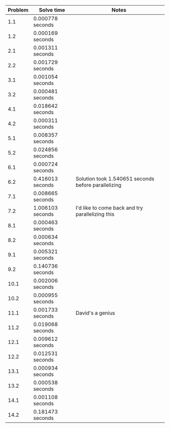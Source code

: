 | Problem | Solve time       | Notes                                               |
|---------|------------------|-----------------------------------------------------|
| 1.1     | 0.000778 seconds |                                                     |
| 1.2     | 0.000169 seconds |                                                     |
| 2.1     | 0.001311 seconds |                                                     |
| 2.2     | 0.001729 seconds |                                                     |
| 3.1     | 0.001054 seconds |                                                     |
| 3.2     | 0.000481 seconds |                                                     |
| 4.1     | 0.018642 seconds |                                                     |
| 4.2     | 0.000311 seconds |                                                     |
| 5.1     | 0.008357 seconds |                                                     |
| 5.2     | 0.024856 seconds |                                                     |
| 6.1     | 0.000724 seconds |                                                     | 
| 6.2     | 0.416013 seconds | Solution took 1.540651 seconds before parallelizing | 
| 7.1     | 0.008665 seconds |                                                     | 
| 7.2     | 1.006103 seconds | I'd like to come back and try parallelizing this    | 
| 8.1     | 0.000463 seconds |                                                     | 
| 8.2     | 0.000634 seconds |                                                     | 
| 9.1     | 0.005321 seconds |                                                     | 
| 9.2     | 0.140736 seconds |                                                     | 
| 10.1    | 0.002006 seconds |                                                     | 
| 10.2    | 0.000955 seconds |                                                     | 
| 11.1    | 0.001733 seconds | David's a genius                                    | 
| 11.2    | 0.019068 seconds |                                                     | 
| 12.1    | 0.009612 seconds |                                                     | 
| 12.2    | 0.012531 seconds |                                                     | 
| 13.1    | 0.000934 seconds |                                                     | 
| 13.2    | 0.000538 seconds |                                                     | 
| 14.1    | 0.001108 seconds |                                                     | 
| 14.2    | 0.181473 seconds |                                                     | 
